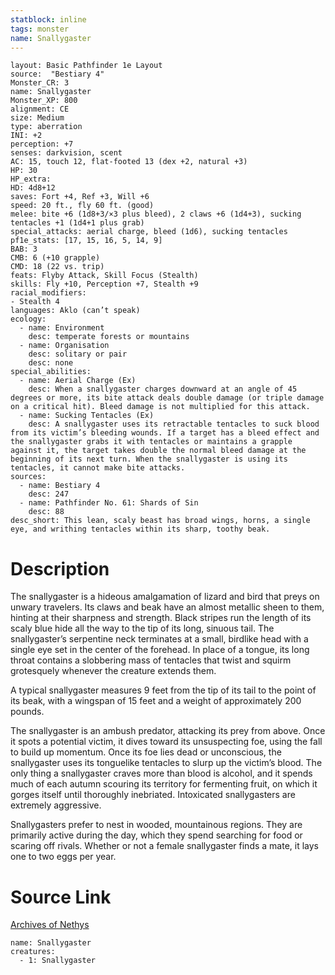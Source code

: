 ```yaml
---
statblock: inline
tags: monster
name: Snallygaster
---
```

```statblock
layout: Basic Pathfinder 1e Layout
source:  "Bestiary 4"
Monster_CR: 3
name: Snallygaster
Monster_XP: 800
alignment: CE
size: Medium
type: aberration
INI: +2
perception: +7
senses: darkvision, scent
AC: 15, touch 12, flat-footed 13 (dex +2, natural +3)
HP: 30
HP_extra: 
HD: 4d8+12
saves: Fort +4, Ref +3, Will +6
speed: 20 ft., fly 60 ft. (good)
melee: bite +6 (1d8+3/×3 plus bleed), 2 claws +6 (1d4+3), sucking tentacles +1 (1d4+1 plus grab)
special_attacks: aerial charge, bleed (1d6), sucking tentacles
pf1e_stats: [17, 15, 16, 5, 14, 9]
BAB: 3
CMB: 6 (+10 grapple)
CMD: 18 (22 vs. trip)
feats: Flyby Attack, Skill Focus (Stealth)
skills: Fly +10, Perception +7, Stealth +9
racial_modifiers:
- Stealth 4
languages: Aklo (can’t speak)
ecology:
  - name: Environment
    desc: temperate forests or mountains
  - name: Organisation
    desc: solitary or pair
    desc: none
special_abilities:
  - name: Aerial Charge (Ex)
    desc: When a snallygaster charges downward at an angle of 45 degrees or more, its bite attack deals double damage (or triple damage on a critical hit). Bleed damage is not multiplied for this attack.
  - name: Sucking Tentacles (Ex)
    desc: A snallygaster uses its retractable tentacles to suck blood from its victim’s bleeding wounds. If a target has a bleed effect and the snallygaster grabs it with tentacles or maintains a grapple against it, the target takes double the normal bleed damage at the beginning of its next turn. When the snallygaster is using its tentacles, it cannot make bite attacks.
sources:
  - name: Bestiary 4
    desc: 247
  - name: Pathfinder No. 61: Shards of Sin
    desc: 88
desc_short: This lean, scaly beast has broad wings, horns, a single eye, and writhing tentacles within its sharp, toothy beak.
```
# Description
The snallygaster is a hideous amalgamation of lizard and bird that preys on unwary travelers. Its claws and beak have an almost metallic sheen to them, hinting at their sharpness and strength. Black stripes run the length of its scaly blue hide all the way to the tip of its long, sinuous tail. The snallygaster’s serpentine neck terminates at a small, birdlike head with a single eye set in the center of the forehead. In place of a tongue, its long throat contains a slobbering mass of tentacles that twist and squirm grotesquely whenever the creature extends them.

A typical snallygaster measures 9 feet from the tip of its tail to the point of its beak, with a wingspan of 15 feet and a weight of approximately 200 pounds.

The snallygaster is an ambush predator, attacking its prey from above. Once it spots a potential victim, it dives toward its unsuspecting foe, using the fall to build up momentum. Once its foe lies dead or unconscious, the snallygaster uses its tonguelike tentacles to slurp up the victim’s blood. The only thing a snallygaster craves more than blood is alcohol, and it spends much of each autumn scouring its territory for fermenting fruit, on which it gorges itself until thoroughly inebriated. Intoxicated snallygasters are extremely aggressive.

Snallygasters prefer to nest in wooded, mountainous regions. They are primarily active during the day, which they spend searching for food or scaring off rivals. Whether or not a female snallygaster finds a mate, it lays one to two eggs per year.
# Source Link
[Archives of Nethys](https://aonprd.com/MonsterDisplay.aspx?ItemName=Snallygaster)
```encounter-table
name: Snallygaster
creatures:
  - 1: Snallygaster
```
